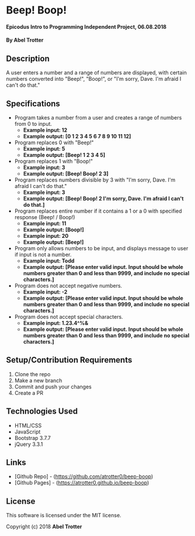 # Beep! Boop!

#### Epicodus Intro to Programming Independent Project, 06.08.2018

#### By Abel Trotter

## Description

A user enters a number and a range of numbers are displayed, with certain numbers converted into "Beep!", "Boop!", or "I'm sorry, Dave. I'm afraid I can't do that."

## Specifications

* Program takes a number from a user and creates a range of numbers from 0 to input.
  * **Example input: 12**
  * **Example output: [0 1 2 3 4 5 6 7 8 9 10 11 12]**
* Program replaces 0 with "Beep!"
  * **Example input: 5**
  * **Example output: [Beep! 1 2 3 4 5]**
* Program replaces 1 with "Boop!"
  * **Example input: 3**
  * **Example output: [Beep! Boop! 2 3]**
* Program replaces numbers divisible by 3 with "I'm sorry, Dave. I'm afraid I can't do that."
  * **Example input: 3**
  * **Example output: [Beep! Boop! 2 I'm sorry, Dave. I'm afraid I can't do that.]**
* Program replaces entire number if it contains a 1 or a 0 with specified response (Beep! / Boop!)
  * **Example input: 11**
  * **Example output: [Boop!]**
  * **Example input: 20**
  * **Example output: [Beep!]**
* Program only allows numbers to be input, and displays message to user if input is not a number.
  * **Example input: Todd**
  * **Example output: [Please enter valid input. Input should be whole numbers greater than 0 and less than 9999, and include no special characters.]**
* Program does not accept negative numbers.
  * **Example input: -2**
  * **Example output: [Please enter valid input. Input should be whole numbers greater than 0 and less than 9999, and include no special characters.]**
* Program does not accept special characters.
  * **Example input: 1.23.4^%&**
  * **Example output: [Please enter valid input. Input should be whole numbers greater than 0 and less than 9999, and include no special characters.]**

## Setup/Contribution Requirements

1. Clone the repo
1. Make a new branch
1. Commit and push your changes
1. Create a PR

## Technologies Used

* HTML/CSS
* JavaScript
* Bootstrap 3.7.7
* jQuery 3.3.1

## Links

* [Github Repo] - (https://github.com/atrotter0/beep-boop)
* [Github Pages] - (https://atrotter0.github.io/beep-boop)

## License

This software is licensed under the MIT license.

Copyright (c) 2018 **Abel Trotter**